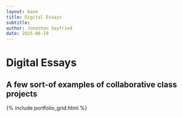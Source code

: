 ```yaml
---
layout: base
title: Digital Essays
subtitle: 
author: Jonathan Seyfried
date: 2025-06-19
---
```


# Digital Essays


## A few sort-of examples of collaborative class projects
{% include portfolio_grid.html %}
